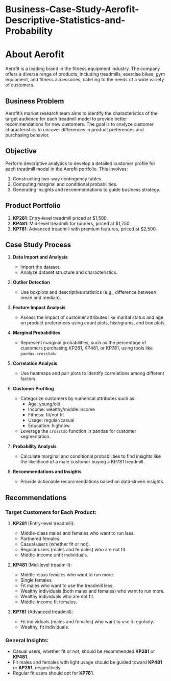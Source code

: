 # Business-Case-Study-Aerofit-Descriptive-Statistics-and-Probability

# About Aerofit  
Aerofit is a leading brand in the fitness equipment industry. The company offers a diverse range of products, including treadmills, exercise bikes, gym equipment, and fitness accessories, catering to the needs of a wide variety of customers.

## Business Problem  
Aerofit’s market research team aims to identify the characteristics of the target audience for each treadmill model to provide better recommendations for new customers. The goal is to analyze customer characteristics to uncover differences in product preferences and purchasing behavior.

## Objective  
Perform descriptive analytics to develop a detailed customer profile for each treadmill model in the Aerofit portfolio. This involves:  
1. Constructing two-way contingency tables.  
2. Computing marginal and conditional probabilities.  
3. Generating insights and recommendations to guide business strategy.

## Product Portfolio  
1. **KP281**: Entry-level treadmill priced at $1,500.  
2. **KP481**: Mid-level treadmill for runners, priced at $1,750.  
3. **KP781**: Advanced treadmill with premium features, priced at $2,500.

## Case Study Process  
1. **Data Import and Analysis**  
   - Import the dataset.  
   - Analyze dataset structure and characteristics.

2. **Outlier Detection**  
   - Use boxplots and descriptive statistics (e.g., difference between mean and median).

3. **Feature Impact Analysis**  
   - Assess the impact of customer attributes like marital status and age on product preferences using count plots, histograms, and box plots.

4. **Marginal Probabilities**  
   - Represent marginal probabilities, such as the percentage of customers purchasing KP281, KP481, or KP781, using tools like `pandas.crosstab`.

5. **Correlation Analysis**  
   - Use heatmaps and pair plots to identify correlations among different factors.

6. **Customer Profiling**  
   - Categorize customers by numerical attributes such as:  
     - Age: young/old  
     - Income: wealthy/middle income  
     - Fitness: fit/not fit  
     - Usage: regular/casual  
     - Education: high/low  
   - Leverage the `crosstab` function in pandas for customer segmentation.

7. **Probability Analysis**  
   - Calculate marginal and conditional probabilities to find insights like the likelihood of a male customer buying a KP781 treadmill.

8. **Recommendations and Insights**  
   - Provide actionable recommendations based on data-driven insights.

## Recommendations  

### Target Customers for Each Product:  

1. **KP281** (Entry-level treadmill):  
   - Middle-class males and females who want to run less.  
   - Partnered females.  
   - Casual users (whether fit or not).  
   - Regular users (males and females) who are not fit.  
   - Middle-income unfit individuals.  

2. **KP481** (Mid-level treadmill):  
   - Middle-class females who want to run more.  
   - Single females.  
   - Fit males who want to use the treadmill less.  
   - Wealthy individuals (both males and females) who want to run more.  
   - Wealthy individuals who are not fit.  
   - Middle-income fit females.  

3. **KP781** (Advanced treadmill):  
   - Fit individuals (males and females) who want to use it regularly.  
   - Wealthy, fit individuals.  

### General Insights:  
- Casual users, whether fit or not, should be recommended **KP281** or **KP481**.  
- Fit males and females with light usage should be guided toward **KP481** or **KP281**, respectively.  
- Regular fit users should opt for **KP781**.  




